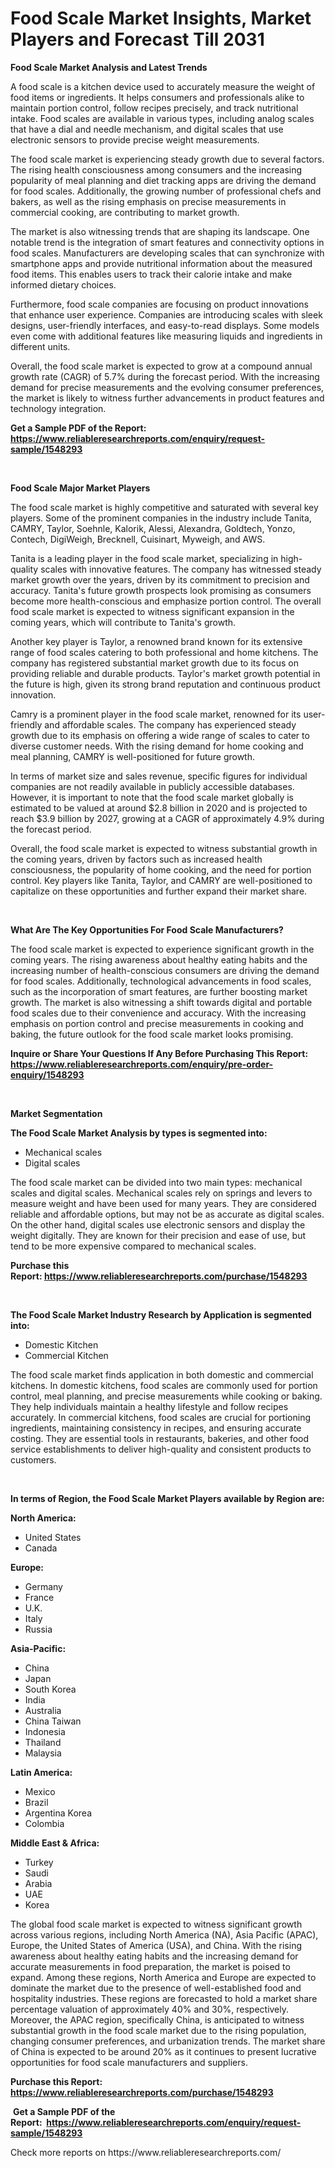 <p><h1>Food Scale Market Insights, Market Players and Forecast Till 2031</h1></p><p><strong>Food Scale Market Analysis and Latest Trends</strong></p>
<p><p>A food scale is a kitchen device used to accurately measure the weight of food items or ingredients. It helps consumers and professionals alike to maintain portion control, follow recipes precisely, and track nutritional intake. Food scales are available in various types, including analog scales that have a dial and needle mechanism, and digital scales that use electronic sensors to provide precise weight measurements.</p><p>The food scale market is experiencing steady growth due to several factors. The rising health consciousness among consumers and the increasing popularity of meal planning and diet tracking apps are driving the demand for food scales. Additionally, the growing number of professional chefs and bakers, as well as the rising emphasis on precise measurements in commercial cooking, are contributing to market growth.</p><p>The market is also witnessing trends that are shaping its landscape. One notable trend is the integration of smart features and connectivity options in food scales. Manufacturers are developing scales that can synchronize with smartphone apps and provide nutritional information about the measured food items. This enables users to track their calorie intake and make informed dietary choices.</p><p>Furthermore, food scale companies are focusing on product innovations that enhance user experience. Companies are introducing scales with sleek designs, user-friendly interfaces, and easy-to-read displays. Some models even come with additional features like measuring liquids and ingredients in different units.</p><p>Overall, the food scale market is expected to grow at a compound annual growth rate (CAGR) of 5.7% during the forecast period. With the increasing demand for precise measurements and the evolving consumer preferences, the market is likely to witness further advancements in product features and technology integration.</p></p>
<p><strong>Get a Sample PDF of the Report:&nbsp; <a href="https://www.reliableresearchreports.com/enquiry/request-sample/1548293">https://www.reliableresearchreports.com/enquiry/request-sample/1548293</a></strong></p>
<p>&nbsp;</p>
<p><strong>Food Scale Major Market Players</strong></p>
<p><p>The food scale market is highly competitive and saturated with several key players. Some of the prominent companies in the industry include Tanita, CAMRY, Taylor, Soehnle, Kalorik, Alessi, Alexandra, Goldtech, Yonzo, Contech, DigiWeigh, Brecknell, Cuisinart, Myweigh, and AWS.</p><p>Tanita is a leading player in the food scale market, specializing in high-quality scales with innovative features. The company has witnessed steady market growth over the years, driven by its commitment to precision and accuracy. Tanita's future growth prospects look promising as consumers become more health-conscious and emphasize portion control. The overall food scale market is expected to witness significant expansion in the coming years, which will contribute to Tanita's growth.</p><p>Another key player is Taylor, a renowned brand known for its extensive range of food scales catering to both professional and home kitchens. The company has registered substantial market growth due to its focus on providing reliable and durable products. Taylor's market growth potential in the future is high, given its strong brand reputation and continuous product innovation.</p><p>Camry is a prominent player in the food scale market, renowned for its user-friendly and affordable scales. The company has experienced steady growth due to its emphasis on offering a wide range of scales to cater to diverse customer needs. With the rising demand for home cooking and meal planning, CAMRY is well-positioned for future growth.</p><p>In terms of market size and sales revenue, specific figures for individual companies are not readily available in publicly accessible databases. However, it is important to note that the food scale market globally is estimated to be valued at around $2.8 billion in 2020 and is projected to reach $3.9 billion by 2027, growing at a CAGR of approximately 4.9% during the forecast period.</p><p>Overall, the food scale market is expected to witness substantial growth in the coming years, driven by factors such as increased health consciousness, the popularity of home cooking, and the need for portion control. Key players like Tanita, Taylor, and CAMRY are well-positioned to capitalize on these opportunities and further expand their market share.</p></p>
<p>&nbsp;</p>
<p><strong>What Are The Key Opportunities For Food Scale Manufacturers?</strong></p>
<p><p>The food scale market is expected to experience significant growth in the coming years. The rising awareness about healthy eating habits and the increasing number of health-conscious consumers are driving the demand for food scales. Additionally, technological advancements in food scales, such as the incorporation of smart features, are further boosting market growth. The market is also witnessing a shift towards digital and portable food scales due to their convenience and accuracy. With the increasing emphasis on portion control and precise measurements in cooking and baking, the future outlook for the food scale market looks promising.</p></p>
<p><strong>Inquire or Share Your Questions If Any Before Purchasing This Report: <a href="https://www.reliableresearchreports.com/enquiry/pre-order-enquiry/1548293">https://www.reliableresearchreports.com/enquiry/pre-order-enquiry/1548293</a></strong></p>
<p>&nbsp;</p>
<p><strong>Market Segmentation</strong></p>
<p><strong>The Food Scale Market Analysis by types is segmented into:</strong></p>
<p><ul><li>Mechanical scales</li><li>Digital scales</li></ul></p>
<p><p>The food scale market can be divided into two main types: mechanical scales and digital scales. Mechanical scales rely on springs and levers to measure weight and have been used for many years. They are considered reliable and affordable options, but may not be as accurate as digital scales. On the other hand, digital scales use electronic sensors and display the weight digitally. They are known for their precision and ease of use, but tend to be more expensive compared to mechanical scales.</p></p>
<p><strong>Purchase this Report:&nbsp;<a href="https://www.reliableresearchreports.com/purchase/1548293">https://www.reliableresearchreports.com/purchase/1548293</a></strong></p>
<p>&nbsp;</p>
<p><strong>The Food Scale Market Industry Research by Application is segmented into:</strong></p>
<p><ul><li>Domestic Kitchen</li><li>Commercial Kitchen</li></ul></p>
<p><p>The food scale market finds application in both domestic and commercial kitchens. In domestic kitchens, food scales are commonly used for portion control, meal planning, and precise measurements while cooking or baking. They help individuals maintain a healthy lifestyle and follow recipes accurately. In commercial kitchens, food scales are crucial for portioning ingredients, maintaining consistency in recipes, and ensuring accurate costing. They are essential tools in restaurants, bakeries, and other food service establishments to deliver high-quality and consistent products to customers.</p></p>
<p>&nbsp;</p>
<p><strong>In terms of Region, the Food Scale Market Players available by Region are:</strong></p>
<p>
    <p> <strong> North America: </strong>
        <ul>
            <li>United States</li>
            <li>Canada</li>
        </ul>
        </p> 
    <p> <strong> Europe: </strong>
        <ul>
            <li>Germany</li>
            <li>France</li>
            <li>U.K.</li>
            <li>Italy</li>
            <li>Russia</li>
        </ul>
        </p> 
    <p> <strong> Asia-Pacific: </strong>
        <ul>
            <li>China</li>
            <li>Japan</li>
            <li>South Korea</li>
            <li>India</li>
            <li>Australia</li>
            <li>China Taiwan</li>
            <li>Indonesia</li>
            <li>Thailand</li>
            <li>Malaysia</li>
        </ul>
        </p> 
    <p> <strong> Latin America: </strong>
        <ul>
            <li>Mexico</li>
            <li>Brazil</li>
            <li>Argentina Korea</li>
            <li>Colombia</li>
        </ul>
        </p> 
    <p> <strong> Middle East & Africa: </strong>
        <ul>
            <li>Turkey</li>
            <li>Saudi</li>
            <li>Arabia</li>
            <li>UAE</li>
            <li>Korea</li>
        </ul>
    </p>
    </p>
<p><p>The global food scale market is expected to witness significant growth across various regions, including North America (NA), Asia Pacific (APAC), Europe, the United States of America (USA), and China. With the rising awareness about healthy eating habits and the increasing demand for accurate measurements in food preparation, the market is poised to expand. Among these regions, North America and Europe are expected to dominate the market due to the presence of well-established food and hospitality industries. These regions are forecasted to hold a market share percentage valuation of approximately 40% and 30%, respectively. Moreover, the APAC region, specifically China, is anticipated to witness substantial growth in the food scale market due to the rising population, changing consumer preferences, and urbanization trends. The market share of China is expected to be around 20% as it continues to present lucrative opportunities for food scale manufacturers and suppliers.</p></p>
<p><strong>Purchase this Report: <a href="https://www.reliableresearchreports.com/purchase/1548293">https://www.reliableresearchreports.com/purchase/1548293</a></strong></p>
<p>&nbsp;<strong>Get a Sample PDF of the Report:&nbsp;&nbsp;<a href="https://www.reliableresearchreports.com/enquiry/request-sample/1548293">https://www.reliableresearchreports.com/enquiry/request-sample/1548293</a></strong></p>
<p><strong></strong></p>
<p>Check more reports on https://www.reliableresearchreports.com/</p>